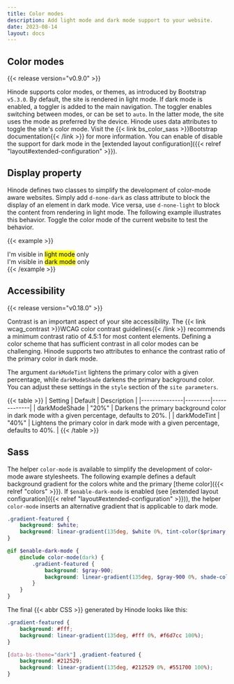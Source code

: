 ```yaml
---
title: Color modes
description: Add light mode and dark mode support to your website.
date: 2023-08-14
layout: docs
---
```


## Color modes

{{< release version="v0.9.0" >}}

Hinode supports color modes, or themes, as introduced by Bootstrap `v5.3.0`. By default, the site is rendered in light mode. If dark mode is enabled, a toggler is added to the main navigation. The toggler enables switching between modes, or can be set to `auto`. In the latter mode, the site uses the mode as preferred by the device. Hinode uses data attributes to toggle the site's color mode. Visit the {{< link bs_color_sass >}}Bootstrap documentation{{< /link >}} for more information. You can enable of disable the support for dark mode in the [extended layout configuration]({{< relref "layout#extended-configuration" >}}).

## Display property

Hinode defines two classes to simplify the development of color-mode aware websites. Simply add `d-none-dark` as class attribute to block the display of an element in dark mode. Vice versa, use `d-none-light` to block the content from rendering in light mode. The following example illustrates this behavior. Toggle the color mode of the current website to test the behavior.

{{< example >}}
<div class="d-none-dark">I'm visible in <mark>light mode</mark> only</div>
<div class="d-none-light">I'm visible in <mark>dark mode</mark> only</div>
{{< /example >}}

## Accessibility

{{< release version="v0.18.0" >}}

Contrast is an important aspect of your site accessibility. The {{< link wcag_contrast >}}WCAG color contrast guidelines{{< /link >}} recommends a minimum contrast ratio of 4.5:1 for most content elements. Defining a color scheme that has sufficient contrast in all color modes can be challenging. Hinode supports two attributes to enhance the contrast ratio of the primary color in dark mode.

The argument `darkModeTint` lightens the primary color with a given percentage, while `darkModeShade` darkens the primary background color. You can adjust these settings in the `style` section of the `site parameters`.

{{< table >}}
| Setting       | Default | Description |
|---------------|---------|-------------|
| darkModeShade | "20%"   | Darkens the primary background color in dark mode with a given percentage, defaults to 20%. |
| darkModeTint  | "40%"   | Lightens the primary color in dark mode with a given percentage, defaults to 40%. |
{{< /table >}}

## Sass

The helper `color-mode` is available to simplify the development of color-mode aware stylesheets. The following example defines a default background gradient for the colors white and the primary [theme color]({{< relref "colors" >}}). If `$enable-dark-mode` is enabled (see [extended layout configuration]({{< relref "layout#extended-configuration" >}})), the helper `color-mode` inserts an alternative gradient that is applicable to dark mode.

```scss
.gradient-featured {
    background: $white;
    background: linear-gradient(135deg, $white 0%, tint-color($primary, 80%) 100%);
}

@if $enable-dark-mode {
    @include color-mode(dark) {
        .gradient-featured {
            background: $gray-900;
            background: linear-gradient(135deg, $gray-900 0%, shade-color($primary, 60%) 100%);
        }
    }
}
```

The final {{< abbr CSS >}} generated by Hinode looks like this:

```css
.gradient-featured {
    background: #fff;
    background: linear-gradient(135deg, #fff 0%, #f6d7cc 100%);
}

[data-bs-theme="dark"] .gradient-featured {
    background: #212529;
    background: linear-gradient(135deg, #212529 0%, #551700 100%);
}
```
